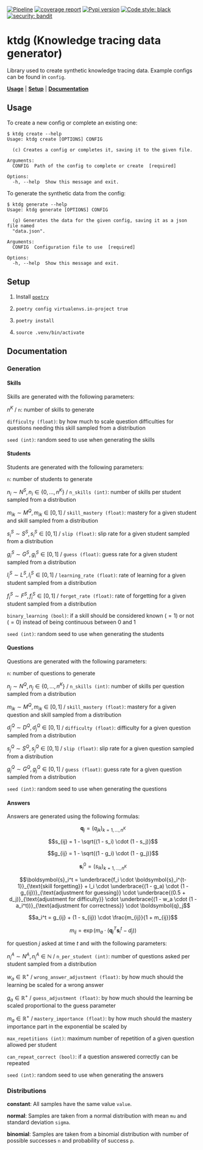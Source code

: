 [![Pipeline](https://gitlab.com/antoinelb/ktdg/badges/main/pipeline.svg)](https://gitlab.com/antoinelb/ktdg/commits/main)
[![coverage report](https://gitlab.com/antoinelb/ktdg/badges/main/coverage.svg)](https://gitlab.com/antoinelb/ktdg/commits/main)
[![Pypi version](https://img.shields.io/pypi/v/ktdg)](https://pypi.org/project/ktdg/)
[![Code style: black](https://img.shields.io/badge/code%20style-black-000000.svg)](https://github.com/python/black)
[![security: bandit](https://img.shields.io/badge/security-bandit-green.svg)](https://github.com/PyCQA/bandit)

# ktdg (Knowledge tracing data generator)

Library used to create synthetic knowledge tracing data.
Example configs can be found in `config`.

[__Usage__](#usage)
| [__Setup__](#setup)
| [__Documentation__](#documentation)

## Usage

To create a new config or complete an existing one:

```
$ ktdg create --help
Usage: ktdg create [OPTIONS] CONFIG

  (c) Creates a config or completes it, saving it to the given file.

Arguments:
  CONFIG  Path of the config to complete or create  [required]

Options:
  -h, --help  Show this message and exit.
```

To generate the synthetic data from the config:

```
$ ktdg generate --help
Usage: ktdg generate [OPTIONS] CONFIG

  (g) Generates the data for the given config, saving it as a json file named
  "data.json".

Arguments:
  CONFIG  Configuration file to use  [required]

Options:
  -h, --help  Show this message and exit.
```

## Setup

1. Install [`poetry`](https://github.com/python-poetry/poetry)

2. `poetry config virtualenvs.in-project true`

3. `poetry install`

4. `source .venv/bin/activate`

## Documentation

### Generation

#### Skills

Skills are generated with the following parameters:

$n^K$ / `n`: number of skills to generate

`difficulty (float)`: by how much to scale question difficulties for questions needing this skill sampled from a distribution

`seed (int)`: random seed to use when generating the skills

#### Students

Students are generated with the following parameters:

`n`: number of students to generate

$n_i \sim N^S, n_i \in \{0,...,n^K\}$ / `n_skills (int)`: number of skills per student sampled from a distribution

$m_{ik} \sim M^Q, m_{ik} \in [0,1]$ / `skill_mastery (float)`: mastery for a given student and skill sampled from a distribution

$s_i^S \sim S^S, s_i^S \in [0,1]$ / `slip (float)`: slip rate for a given student sampled from a distribution

$g_i^S \sim G^S, g_i^S \in [0,1]$ / `guess (float)`: guess rate for a given student sampled from a distribution

$l_i^S \sim L^S, l_i^S \in [0,1]$ / `learning_rate (float)`: rate of learning for a given student sampled from a distribution

$f_i^S \sim F^S, f_i^S \in [0,1]$ / `forget_rate (float)`: rate of forgetting for a given student sampled from a distribution

`binary_learning (bool)`: if a skill should be considered known ($=1$) or not ($=0$) instead of being continuous between 0 and 1

`seed (int)`: random seed to use when generating the students

#### Questions

Questions are generated with the following parameters:

`n`: number of questions to generate

$n_j \sim N^Q, n_j \in \{0,...,n^K\}$ / `n_skills (int)`: number of skills per question sampled from a distribution

$m_{ik} \sim M^Q, m_{ik} \in [0,1]$ / `skill_mastery (float)`: mastery for a given question and skill sampled from a distribution

$d_j^Q \sim D^Q, d_j^Q \in [0,1]$ / `difficulty (float)`: difficulty for a given question sampled from a distribution

$s_j^Q \sim S^Q, s_j^Q \in [0,1]$ / `slip (float)`: slip rate for a given question sampled from a distribution

$g_j^Q \sim G^Q, g_j^Q \in [0,1]$ / `guess (float)`: guess rate for a given question sampled from a distribution

`seed (int)`: random seed to use when generating the questions

#### Answers

Answers are generated using the following formulas:

$$\boldsymbol{q}_j = \left(q_{jk}\right)_{k=1,...,n^K}$$

$$s_{ij} = 1 - \sqrt{(1 - s_i) \cdot (1 - s_j)}$$

$$g_{ij} = 1 - \sqrt{(1 - g_i) \cdot (1 - g_j)}$$

$$\boldsymbol{s}_i^0 = \left(s_{ik}\right)_{k=1,...,n^K}$$

$$\boldsymbol{s}_i^t = \underbrace{f_i \cdot \boldsymbol{s}_i^{t-1}}_{\text{skill forgetting}} + l_i \cdot \underbrace{(1 - g_a) \cdot (1 - g_{ij})}_{\text{adjustment for guessing}} \cdot \underbrace{(0.5 + d_j)}_{\text{adjustment for difficulty}} \cdot \underbrace{(1 - w_a \cdot (1 - a_i^t))}_{\text{adjustment for correctness}} \cdot \boldsymbol{q}_j$$

$$a_i^t = g_{ij} + (1 - s_{ij}) \cdot \frac{m_{ij}}{1 + m_{ij}}$$

$$m_{ij} = \exp\left(m_a \cdot (\boldsymbol{q}_j^T\boldsymbol{s}_i^t - d_j)\right)$$


for question $j$ asked at time $t$ and with the following parameters:

$n_i^A \sim N^A, n_i^A \in \mathbb{N}$ / `n_per_student (int)`: number of questions asked per student sampled from a distribution

$w_a \in \mathbb{R}^+$ / `wrong_answer_adjustment (float)`: by how much should the learning be scaled for a wrong answer

$g_a \in \mathbb{R}^+$ / `guess_adjustment (float)`: by how much should the learning be scaled proportional to the guess parameter

$m_a \in \mathbb{R}^+$ / `mastery_importance (float)`: by how much should the mastery importance part in the exponential be scaled by

`max_repetitions (int)`: maximum number of repetition of a given question allowed per student

`can_repeat_correct (bool)`: if a question answered correctly can be repeated

`seed (int)`: random seed to use when generating the answers

### Distributions

__constant__: All samples have the same value `value`.

__normal__: Samples are taken from a normal distribution with mean `mu` and standard deviation `sigma`.

__binomial__: Samples are taken from a binomial distribution with number of possible successes `n` and probability of success `p`.
